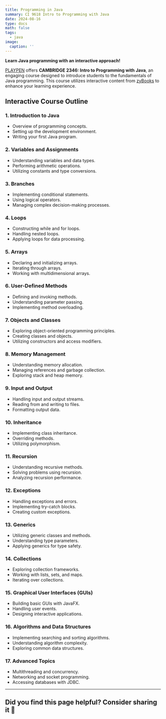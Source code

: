 ```yaml
---
title: Programming in Java
summary: CI 9618 Intro to Programming with Java
date: 2024-08-16
type: docs
math: false
tags:
  - java
image:
  caption: ''
---
```


**Learn Java programming with an interactive approach!**  

[PLAYPEN](https://playpen.edu.bd/) offers **CAMBRIDGE 2346: Intro to Programming with Java**, an engaging course designed to introduce students to the fundamentals of Java programming. This course utilizes interactive content from [zyBooks](https://www.cambridgeinternational.org/Images/518133-2021-2023-syllabus-update.pdf) to enhance your learning experience.

## Interactive Course Outline

### **1. Introduction to Java**
- Overview of programming concepts.
- Setting up the development environment.
- Writing your first Java program.

### **2. Variables and Assignments**
- Understanding variables and data types.
- Performing arithmetic operations.
- Utilizing constants and type conversions.

### **3. Branches**
- Implementing conditional statements.
- Using logical operators.
- Managing complex decision-making processes.

### **4. Loops**
- Constructing while and for loops.
- Handling nested loops.
- Applying loops for data processing.

### **5. Arrays**
- Declaring and initializing arrays.
- Iterating through arrays.
- Working with multidimensional arrays.

### **6. User-Defined Methods**
- Defining and invoking methods.
- Understanding parameter passing.
- Implementing method overloading.

### **7. Objects and Classes**
- Exploring object-oriented programming principles.
- Creating classes and objects.
- Utilizing constructors and access modifiers.

### **8. Memory Management**
- Understanding memory allocation.
- Managing references and garbage collection.
- Exploring stack and heap memory.

### **9. Input and Output**
- Handling input and output streams.
- Reading from and writing to files.
- Formatting output data.

### **10. Inheritance**
- Implementing class inheritance.
- Overriding methods.
- Utilizing polymorphism.

### **11. Recursion**
- Understanding recursive methods.
- Solving problems using recursion.
- Analyzing recursion performance.

### **12. Exceptions**
- Handling exceptions and errors.
- Implementing try-catch blocks.
- Creating custom exceptions.

### **13. Generics**
- Utilizing generic classes and methods.
- Understanding type parameters.
- Applying generics for type safety.

### **14. Collections**
- Exploring collection frameworks.
- Working with lists, sets, and maps.
- Iterating over collections.

### **15. Graphical User Interfaces (GUIs)**
- Building basic GUIs with JavaFX.
- Handling user events.
- Designing interactive applications.

### **16. Algorithms and Data Structures**
- Implementing searching and sorting algorithms.
- Understanding algorithm complexity.
- Exploring common data structures.

### **17. Advanced Topics**
- Multithreading and concurrency.
- Networking and socket programming.
- Accessing databases with JDBC.

---

## Did you find this page helpful? Consider sharing it 🙌
